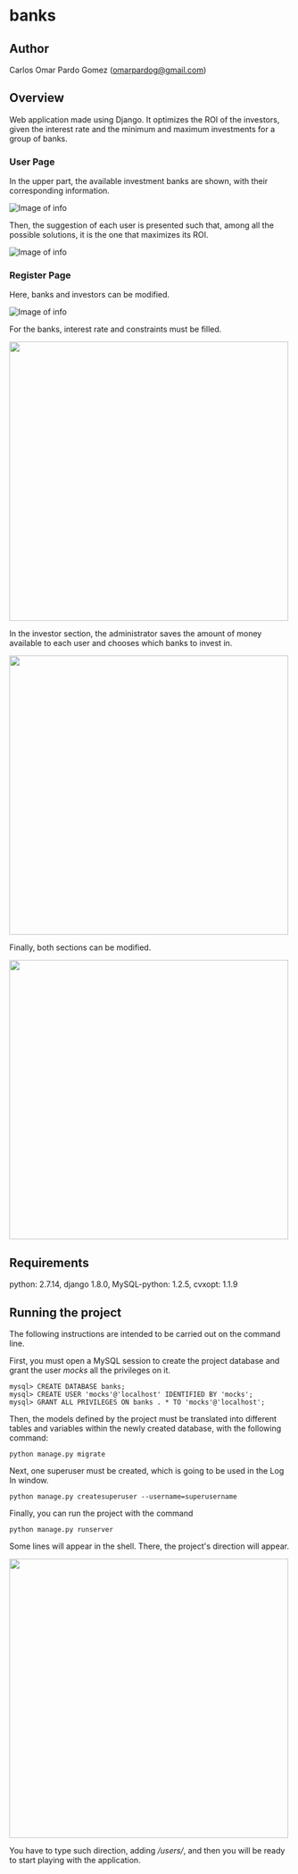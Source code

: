 # banks

## Author

Carlos Omar Pardo Gomez (omarpardog@gmail.com)

## Overview

Web application made using Django. It optimizes the ROI of the investors, given the interest rate and the minimum and maximum investments for a group of banks.

### User Page

In the upper part, the available investment banks are shown, with their corresponding information.

![Image of info](https://github.com/opardo/banks/blob/master/images/info.png)

Then, the suggestion of each user is presented such that, among all the possible solutions, it is the one that maximizes its ROI.

![Image of info](https://github.com/opardo/banks/blob/master/images/suggestion.png)

### Register Page

Here, banks and investors can be modified.

![Image of info](https://github.com/opardo/banks/blob/master/images/admin_menu.png)

For the banks, interest rate and constraints must be filled.

<img src="https://github.com/opardo/banks/blob/master/images/add_bank.png" width="500">

In the investor section, the administrator saves the amount of money available to each user and chooses which banks to invest in.

<img src="https://github.com/opardo/banks/blob/master/images/add_investor.png" width="500">

Finally, both sections can be modified.

<img src="https://github.com/opardo/banks/blob/master/images/change_investor.png" width="500">

## Requirements

python: 2.7.14, django 1.8.0, MySQL-python: 1.2.5, cvxopt: 1.1.9

## Running the project

The following instructions are intended to be carried out on the command line.

First, you must open a MySQL session to create the project database and grant the user _mocks_ all the privileges on it.

```
mysql> CREATE DATABASE banks;
mysql> CREATE USER 'mocks'@'localhost' IDENTIFIED BY 'mocks';
mysql> GRANT ALL PRIVILEGES ON banks . * TO 'mocks'@'localhost';
```

Then, the models defined by the project must be translated into different tables and variables within the newly created database, with the following command:

```
python manage.py migrate
```

Next, one superuser must be created, which is going to be used in the Log In window.

```
python manage.py createsuperuser --username=superusername
```

Finally, you can run the project with the command

```
python manage.py runserver
```

Some lines will appear in the shell. There, the project's direction will appear.

<img src="https://github.com/opardo/banks/blob/master/images/runserver.png" width="500">

You have to type such direction, adding _/users/_, and then you will be ready to start playing with the application.
